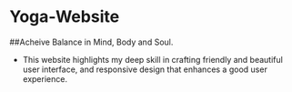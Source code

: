 # Yoga-Website

##Acheive Balance in Mind, Body and Soul.

- This website highlights my deep skill in crafting friendly and beautiful user interface, and responsive design that enhances a good user experience. 
